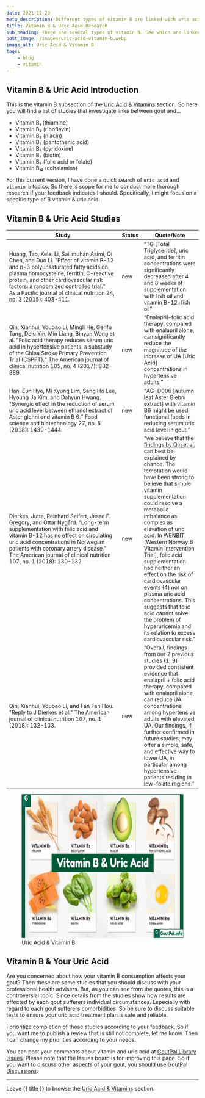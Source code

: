 ```yaml
---
date: 2021-12-20
meta_description: Different types of vitamin B are linked with uric acid. Research tells us which ones help gout. Check the latest studies.
title: Vitamin B & Uric Acid Research
sub_heading: There are several types of vitamin B. See which are linked with uric acid.
post_image: /images/uric-acid-vitamin-b.webp
image_alt: Uric Acid & Vitamin B
tags:
    - blog
    - vitamin
---
```


<h2 id="intro">Vitamin B & Uric Acid Introduction</h2>
This is the vitamin B subsection of the <a href="/blog/uric-acid-vitamins/">Uric Acid & Vitamins</a> section. So here you will find a list of studies that investigate links between gout and...

- Vitamin B₁ (thiamine)
- Vitamin B₂ (riboflavin)
- Vitamin B₃ (niacin)
- Vitamin B₅ (pantothenic acid)
- Vitamin B₆ (pyridoxine)
- Vitamin B₇ (biotin)
- Vitamin B₉ (folic acid or folate)
- Vitamin B₁₂ (cobalamins)

For this current version, I have done a quick search of `uric acid` and `vitamin b` topics. So there is scope for me to conduct more thorough research if your feedback indicates I should. Specifically, I might focus on a specific type of B vitamin & uric acid
<h2 id="studies">Vitamin B & Uric Acid Studies</h2>

<table id="list" style="width: 100%;">
	<thead>
		<tr>
			<th style="width: 60%;">Study</th>
			<th style="width: 10%;">Status</th>
			<th style="width: 30%;">Quote/Note</th>
		</tr>
	</thead>
	<tbody>
		<tr id="2015">
			<td>Huang, Tao, Kelei Li, Sailimuhan Asimi, Qi Chen, and Duo Li. "Effect of vitamin B-12 and n-3 polyunsaturated fatty acids on plasma homocysteine, ferritin, C-reactive protein, and other cardiovascular risk factors: a randomized controlled trial." Asia Pacific journal of clinical nutrition 24, no. 3 (2015): 403-411.</td>
			<td>new</td>
			<td><q cite="https://doi.org/10.6133/apjcn.2015.24.3.19">TG [Total Triglyceride], uric acid, and ferritin concentrations were significantly decreased after 4 and 8 weeks of supplementation with fish oil and vitamin B-12+fish oil</q></td>
		</tr>
		<tr id="2017">
			<td>Qin, Xianhui, Youbao Li, Mingli He, Genfu Tang, Delu Yin, Min Liang, Binyan Wang et al. "Folic acid therapy reduces serum uric acid in hypertensive patients: a substudy of the China Stroke Primary Prevention Trial (CSPPT)." The American journal of clinical nutrition 105, no. 4 (2017): 882-889.</td>
			<td>new</td>
			<td><q cite="https://doi.org/10.3945/ajcn.116.143131">Enalapril-folic acid therapy, compared with enalapril alone, can significantly reduce the magnitude of the increase of UA [Uric Acid] concentrations in hypertensive adults.</q></td>
		</tr>
		<tr id="2018">
			<td>Han, Eun Hye, Mi Kyung Lim, Sang Ho Lee, Hyoung Ja Kim, and Dahyun Hwang. "Synergic effect in the reduction of serum uric acid level between ethanol extract of Aster glehni and vitamin B 6." Food science and biotechnology 27, no. 5 (2018): 1439-1444.</td>
			<td>new</td>
			<td><q cite="https://dx.doi.org/10.1007/s10068-018-0394-1">AG-D006 [autumn leaf Aster Glehni extract] with vitamin B6 might be used functional foods in reducing serum uric acid level in gout.</q></td>
		</tr>
		<tr id="2018-folic">
			<td>Dierkes, Jutta, Reinhard Seifert, Jesse F. Gregory, and Ottar Nygård. "Long-term supplementation with folic acid and vitamin B-12 has no effect on circulating uric acid concentrations in Norwegian patients with coronary artery disease." The American journal of clinical nutrition 107, no. 1 (2018): 130-132.</td>
			<td>new</td>
			<td><q cite="https://doi.org/10.1093/ajcn/nqx017">we believe that the <a href="#2017">findings by Qin et al.</a> can best be explained by chance. The temptation would have been strong to believe that simple vitamin supplementation could resolve a metabolic imbalance as complex as elevation of uric acid. In WENBIT [Western Norway B Vitamin Intervention Trial], folic acid supplementation had neither an effect on the risk of cardiovascular events (4) nor on plasma uric acid concentrations. This suggests that folic acid cannot solve the problem of hyperuricemia and its relation to excess cardiovascular risk.</q></td>
		</tr>
		<tr id="2018-reply">
			<td>Qin, Xianhui, Youbao Li, and Fan Fan Hou. "Reply to J Dierkes et al." The American journal of clinical nutrition 107, no. 1 (2018): 132-133.</td>
			<td>new</td>
			<td><q cite="https://doi.org/10.1093/ajcn/nqx018">Overall, findings from our 2 previous studies (1, 9) provided consistent evidence that enalapril + folic acid therapy, compared with enalapril alone, can reduce UA concentrations among hypertensive adults with elevated UA. Our findings, if further confirmed in future studies, may offer a simple, safe, and effective way to lower UA, in particular among hypertensive patients residing in low-folate regions.</q></td>
		</tr>
	</tbody>
</table>

<figure class="inner">
<img src="/images/uric-acid-vitamin-b.webp" alt="Uric Acid & Vitamin B"  width="610" height="377">
  <figcaption>Uric Acid & Vitamin B</figcaption>
</figure>

<h2 id="next">Vitamin B & Your Uric Acid</h2>

Are you concerned about how your vitamin B consumption affects your gout? Then these are some studies that you should discuss with your professional health advisers. But, as you can see from the quotes, this is a controversial topic. Since details from the studies show how results are affected by each gout sufferers individual circumstances. Especially with regard to each gout sufferers comorbidities. So be sure to discuss suitable tests to ensure your uric acid treatment plan is safe and reliable. 

I prioritize completion of these studies according to your feedback. So if you want me to publish a review that is still not complete, let me know. Then I can change my priorities according to your needs.

You can post your comments about vitamin and uric acid at <a href="https://github.com/kct2020/goutpal-info-11ty/issues/">GoutPal Library Issues</a>. Please note that the Issues board is for improving this page. So if you want to discuss other aspects of your gout, you should use <a href="https://github.com/kct2020/goutpal-com-skeleventy/discussions">GoutPal Discussions</a>.

***

Leave {{ title }} to browse the <a href="/blog/uric-acid-vitamins/">Uric Acid & Vitamins</a> section.
